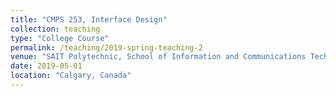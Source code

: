 ```yaml
---
title: "CMPS 253, Interface Design"
collection: teaching
type: "College Course"
permalink: /teaching/2019-spring-teaching-2
venue: "SAIT Polytechnic, School of Information and Communications Technologies"
date: 2019-05-01
location: "Calgary, Canada"
---
```

